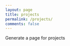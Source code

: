 ```yaml
---
layout: page
title: projects
permalink: /projects/
comments: false
---
```


Generate a page for projects